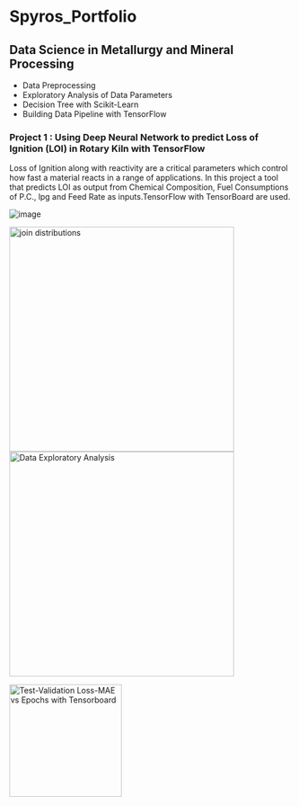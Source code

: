 
# Spyros_Portfolio

## Data Science in Metallurgy and Mineral Processing
* Data Preprocessing
* Exploratory Analysis of Data Parameters
* Decision Tree with Scikit-Learn
* Building Data Pipeline with TensorFlow

### Project 1 : Using Deep Neural Network to predict Loss of Ignition (LOI) in Rotary Kiln with TensorFlow 
  Loss of Ignition along with reactivity are a critical parameters which control how fast a material reacts in a range of applications.
  In this project   a tool that predicts LOI as output  from Chemical Composition, Fuel Consumptions of P.C., lpg and Feed Rate as inputs.TensorFlow with TensorBoard are used.  
 
 
 ![image](https://user-images.githubusercontent.com/56194024/111066076-d6142400-84c5-11eb-8a63-cd99092393b3.png)


<p float="left">
  <img src='https://github.com/spyrgalaz/DNN_RK/blob/main/metallurgy/joint_distributions.png' width=400 title='join distributions' />
  <img src='https://github.com/spyrgalaz/DNN_RK/blob/main/metallurgy/plot8.png' width=400 title='Data Exploratory Analysis' />
</p>


<img src='https://github.com/spyrgalaz/DNN_RK/blob/main/metallurgy/DNN_RK_LOSS.PNG' width=200 title='Test-Validation Loss-MAE vs Epochs with Tensorboard' /> 
